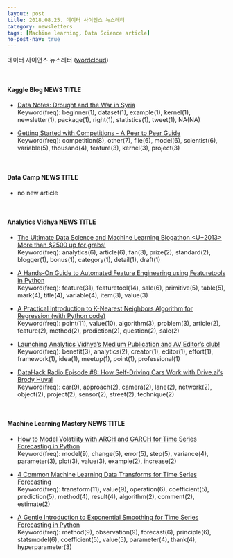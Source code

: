```yaml
---
layout: post
title: 2018.08.25. 데이터 사이언스 뉴스레터
category: newsletters
tags: [Machine learning, Data Science article]
no-post-nav: true
---
```


데이터 사이언스 뉴스레터 ([wordcloud](https://raw.githubusercontent.com/2econsulting/2econsulting.github.io/master/data/newsletter/output/report/wordcloud_20180825.png))

<br>

#### Kaggle Blog NEWS TITLE

* [Data Notes: Drought and the War in Syria](http://blog.kaggle.com/2018/08/23/data-notes-drought-and-the-war-in-syria/)
<br>Keyword(freq): beginner(1), dataset(1), example(1), kernel(1), newsletter(1), package(1), right(1), statistics(1), tweet(1), NA(NA)

* [Getting Started with Competitions - A Peer to Peer Guide](http://blog.kaggle.com/2018/08/22/machine-learning-kaggle-competition-part-one-getting-started/)
<br>Keyword(freq): competition(8), other(7), file(6), model(6), scientist(6), variable(5), thousand(4), feature(3), kernel(3), project(3)

<br>

#### Data Camp NEWS TITLE

* no new article



<br>

#### Analytics Vidhya NEWS TITLE

* [The Ultimate Data Science and Machine Learning Blogathon <U+2013> More than $2500 up for grabs!](https://www.analyticsvidhya.com/blog/2018/08/data-science-machine-learning-blogathon-lucrative-prizes-bonus/)
<br>Keyword(freq): analytics(6), article(6), fan(3), prize(2), standard(2), blogger(1), bonus(1), category(1), detail(1), draft(1)

* [A Hands-On Guide to Automated Feature Engineering using Featuretools in Python](https://www.analyticsvidhya.com/blog/2018/08/guide-automated-feature-engineering-featuretools-python/)
<br>Keyword(freq): feature(31), featuretool(14), sale(6), primitive(5), table(5), mark(4), title(4), variable(4), item(3), value(3)

* [A Practical Introduction to K-Nearest Neighbors Algorithm for Regression (with Python code)](https://www.analyticsvidhya.com/blog/2018/08/k-nearest-neighbor-introduction-regression-python/)
<br>Keyword(freq): point(11), value(10), algorithm(3), problem(3), article(2), feature(2), method(2), prediction(2), question(2), sale(2)

* [Launching Analytics Vidhya’s Medium Publication and AV Editor’s club!](https://www.analyticsvidhya.com/blog/2018/08/analytics-vidhyas-medium-publication-av-editors-club/)
<br>Keyword(freq): benefit(3), analytics(2), creator(1), editor(1), effort(1), framework(1), idea(1), meetup(1), point(1), professional(1)

* [DataHack Radio Episode #8: How Self-Driving Cars Work with Drive.ai’s Brody Huval](https://www.analyticsvidhya.com/blog/2018/08/datahack-radio-episode-8-how-self-driving-cars-work-with-drive-ais-brody-huval/)
<br>Keyword(freq): car(9), approach(2), camera(2), lane(2), network(2), object(2), project(2), sensor(2), street(2), technique(2)

<br>

#### Machine Learning Mastery NEWS TITLE

* [How to Model Volatility with ARCH and GARCH for Time Series Forecasting in Python](https://machinelearningmastery.com/develop-arch-and-garch-models-for-time-series-forecasting-in-python/)
<br>Keyword(freq): model(9), change(5), error(5), step(5), variance(4), parameter(3), plot(3), value(3), example(2), increase(2)

* [4 Common Machine Learning Data Transforms for Time Series Forecasting](https://machinelearningmastery.com/machine-learning-data-transforms-for-time-series-forecasting/)
<br>Keyword(freq): transform(11), value(9), operation(6), coefficient(5), prediction(5), method(4), result(4), algorithm(2), comment(2), estimate(2)

* [A Gentle Introduction to Exponential Smoothing for Time Series Forecasting in Python](https://machinelearningmastery.com/exponential-smoothing-for-time-series-forecasting-in-python/)
<br>Keyword(freq): method(9), observation(9), forecast(6), principle(6), statsmodel(6), coefficient(5), value(5), parameter(4), thank(4), hyperparameter(3)

<br>

